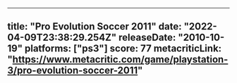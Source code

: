 
---
title: "Pro Evolution Soccer 2011"
date: "2022-04-09T23:38:29.254Z"
releaseDate: "2010-10-19"
platforms: ["ps3"]
score: 77
metacriticLink: "https://www.metacritic.com/game/playstation-3/pro-evolution-soccer-2011"
---

